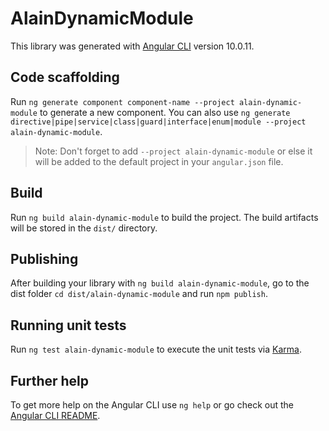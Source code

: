 # AlainDynamicModule

This library was generated with [Angular CLI](https://github.com/angular/angular-cli) version 10.0.11.

## Code scaffolding

Run `ng generate component component-name --project alain-dynamic-module` to generate a new component. You can also use `ng generate directive|pipe|service|class|guard|interface|enum|module --project alain-dynamic-module`.
> Note: Don't forget to add `--project alain-dynamic-module` or else it will be added to the default project in your `angular.json` file. 

## Build

Run `ng build alain-dynamic-module` to build the project. The build artifacts will be stored in the `dist/` directory.

## Publishing

After building your library with `ng build alain-dynamic-module`, go to the dist folder `cd dist/alain-dynamic-module` and run `npm publish`.

## Running unit tests

Run `ng test alain-dynamic-module` to execute the unit tests via [Karma](https://karma-runner.github.io).

## Further help

To get more help on the Angular CLI use `ng help` or go check out the [Angular CLI README](https://github.com/angular/angular-cli/blob/master/README.md).
